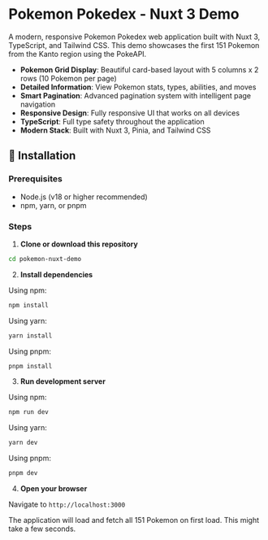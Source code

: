 # Pokemon Pokedex - Nuxt 3 Demo

A modern, responsive Pokemon Pokedex web application built with Nuxt 3, TypeScript, and Tailwind CSS. This demo showcases the first 151 Pokemon from the Kanto region using the PokeAPI.

- **Pokemon Grid Display**: Beautiful card-based layout with 5 columns x 2 rows (10 Pokemon per page)
- **Detailed Information**: View Pokemon stats, types, abilities, and moves
- **Smart Pagination**: Advanced pagination system with intelligent page navigation
- **Responsive Design**: Fully responsive UI that works on all devices
- **TypeScript**: Full type safety throughout the application
- **Modern Stack**: Built with Nuxt 3, Pinia, and Tailwind CSS

## 🚀 Installation

### Prerequisites

- Node.js (v18 or higher recommended)
- npm, yarn, or pnpm

### Steps

1. **Clone or download this repository**

```bash
cd pokemon-nuxt-demo
```

2. **Install dependencies**

Using npm:
```bash
npm install
```

Using yarn:
```bash
yarn install
```

Using pnpm:
```bash
pnpm install
```

3. **Run development server**

Using npm:
```bash
npm run dev
```

Using yarn:
```bash
yarn dev
```

Using pnpm:
```bash
pnpm dev
```

4. **Open your browser**

Navigate to `http://localhost:3000`

The application will load and fetch all 151 Pokemon on first load. This might take a few seconds.
